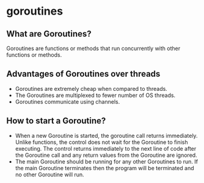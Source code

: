 # goroutines


## What are Goroutines?

Goroutines are functions or methods that run concurrently with other functions or methods.

## Advantages of Goroutines over threads

* Goroutines are extremely cheap when compared to threads.
* The Goroutines are multiplexed to fewer number of OS threads. 
* Goroutines communicate using channels. 

## How to start a Goroutine?

* When a new Goroutine is started, the goroutine call returns immediately. Unlike functions, the control does not wait for the Goroutine to finish executing. The control returns immediately to the next line of code after the Goroutine call and any return values from the Goroutine are ignored.
* The main Goroutine should be running for any other Goroutines to run. If the main Goroutine terminates then the program will be terminated and no other Goroutine will run.
